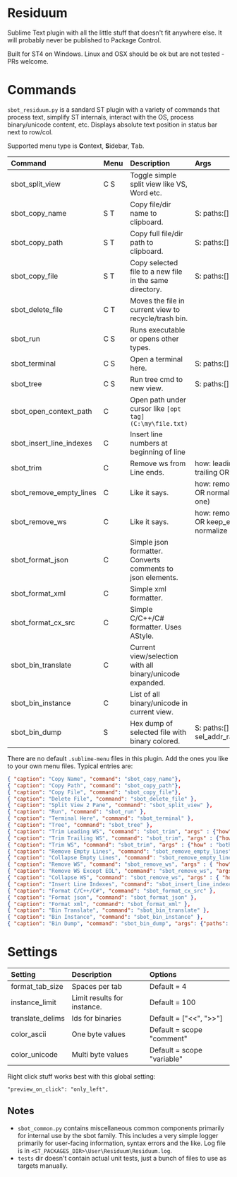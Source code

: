 # Residuum

Sublime Text plugin with all the little stuff that doesn't fit anywhere else.
It will probably never be published to Package Control.

Built for ST4 on Windows. Linux and OSX should be ok but are not tested - PRs welcome.


# Commands

`sbot_residuum.py` is a sandard ST plugin with a variety of commands that process text, simplify ST internals,
interact with the OS, process binary/unicode content, etc. Displays absolute text position in status bar next to row/col.

Supported menu type is <b>C</b>ontext, <b>S</b>idebar, <b>T</b>ab.

| Command                 | Menu | Description                                                | Args          |
| :--------               | :--- | :------------                                              | :-------      |
| sbot_split_view         | C S  | Toggle simple split view like VS, Word etc.                |               |
| sbot_copy_name          | S T  | Copy file/dir name to clipboard.                           | S: paths:[]   |
| sbot_copy_path          | S T  | Copy full file/dir path to clipboard.                      | S: paths:[]   |
| sbot_copy_file          | S T  | Copy selected file to a new file in the same directory.    | S: paths:[]   |
| sbot_delete_file        | C T  | Moves the file in current view to recycle/trash bin.       |               |
| sbot_run                | C S  | Runs executable or opens other types.                      |               |
| sbot_terminal           | C S  | Open a terminal here.                                      | S: paths:[]   |
| sbot_tree               | C S  | Run tree cmd to new view.                                  | S: paths:[]   |
| sbot_open_context_path  | C    | Open path under cursor like `[opt tag](C:\my\file.txt)`    |               |
| sbot_insert_line_indexes| C    | Insert line numbers at beginning of line                   |               |
| sbot_trim               | C    | Remove ws from Line ends.                                  | how: leading OR trailing OR both |
| sbot_remove_empty_lines | C    | Like it says.                                              | how: remove_all OR normalize ( to one) |
| sbot_remove_ws          | C    | Like it says.                                              | how: remove_all OR keep_eol OR normalize (to one) |
| sbot_format_json        | C    | Simple json formatter. Converts comments to json elements. |               |
| sbot_format_xml         | C    | Simple xml formatter.                                      |               |
| sbot_format_cx_src      | C    | Simple C/C++/C# formatter. Uses AStyle.                    |               |
| sbot_bin_translate      | C    | Current view/selection with all binary/unicode expanded.   |               |
| sbot_bin_instance       | C    | List of all binary/unicode in current view.                |               |
| sbot_bin_dump           | S    | Hex dump of selected file with binary colored.             | S: paths:[] sel_addr_range:T/F   |



There are no default `.sublime-menu` files in this plugin.
Add the ones you like to your own menu files. Typical entries are:
``` json
{ "caption": "Copy Name", "command": "sbot_copy_name"},
{ "caption": "Copy Path", "command": "sbot_copy_path"},
{ "caption": "Copy File", "command": "sbot_copy_file"},
{ "caption": "Delete File", "command": "sbot_delete_file" },
{ "caption": "Split View 2 Pane", "command": "sbot_split_view" },
{ "caption": "Run", "command": "sbot_run" },
{ "caption": "Terminal Here", "command": "sbot_terminal" },
{ "caption": "Tree", "command": "sbot_tree" },
{ "caption": "Trim Leading WS", "command": "sbot_trim", "args" : {"how" : "leading"}  },
{ "caption": "Trim Trailing WS", "command": "sbot_trim", "args" : {"how" : "trailing"}  },
{ "caption": "Trim WS", "command": "sbot_trim", "args" : {"how" : "both"}  },
{ "caption": "Remove Empty Lines", "command": "sbot_remove_empty_lines", "args" : { "how" : "remove_all" } },
{ "caption": "Collapse Empty Lines", "command": "sbot_remove_empty_lines", "args" : { "how" : "normalize" } },
{ "caption": "Remove WS", "command": "sbot_remove_ws", "args" : { "how" : "remove_all" } },
{ "caption": "Remove WS Except EOL", "command": "sbot_remove_ws", "args" : { "how" : "keep_eol" } },
{ "caption": "Collapse WS", "command": "sbot_remove_ws", "args" : { "how" : "normalize" } },
{ "caption": "Insert Line Indexes", "command": "sbot_insert_line_indexes" },
{ "caption": "Format C/C++/C#", "command": "sbot_format_cx_src" },
{ "caption": "Format json", "command": "sbot_format_json" },
{ "caption": "Format xml", "command": "sbot_format_xml" },
{ "caption": "Bin Translate", "command": "sbot_bin_translate" },
{ "caption": "Bin Instance", "command": "sbot_bin_instance" },
{ "caption": "Bin Dump", "command": "sbot_bin_dump", "args": {"paths": []} },
```

# Settings

| Setting            | Description                  | Options                     |
| :--------          | :-------                     | :------                     |
| format_tab_size    | Spaces per tab               | Default = 4                 |
| instance_limit     | Limit results for instance.  | Default = 100               |
| translate_delims   | Ids for binaries             | Default = ["<<", ">>"]      |
| color_ascii        | One byte values              | Default = scope "comment"   |
| color_unicode      | Multi byte values            | Default = scope "variable"  |


Right click stuff works best with this global setting:
```
"preview_on_click": "only_left",
```

## Notes

- `sbot_common.py` contains miscellaneous common components primarily for internal use by the sbot family.
  This includes a very simple logger primarily for user-facing information, syntax errors and the like.
  Log file is in `<ST_PACKAGES_DIR>\User\Residuum\Residuum.log`.
- `tests` dir doesn't contain actual unit tests, just a bunch of files to use as targets manually.
